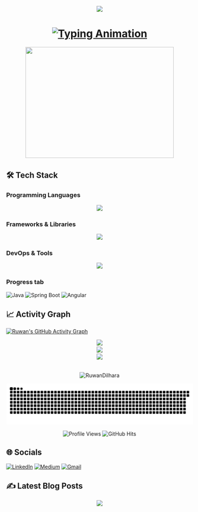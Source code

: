 <!-- comment <img src="https://raw.githubusercontent.com/RuwanDilhara/main/profile-3d-contrib/profile-night-rainbow.svg" alt="3D Contributions" width="800"/>-->




<p align="center">
  <img src="https://capsule-render.vercel.app/api?type=waving&color=gradient&height=200&section=header&animation=fadeIn&fontAlignY=45"/>
</p>
<h1 align="center">
  <a href="https://git.io/typing-svg">
    <img src="https://readme-typing-svg.herokuapp.com?font=Roboto+Slab&color=%23FF5733&size=40&center=true&vCenter=true&width=800&lines=Hi+%F0%9F%91%8B%2C+I'm+Ruwan+Dilhara;Full-Stack+Developer;Spring+Boot+%7C+Angular+%7C+Flutter;Open-Source+Contributor;Problem+Solver" alt="Typing Animation">
  </a>
</h1>

<p align="center">
  <img src="https://media.giphy.com/media/v1.Y2lkPTc5MGI3NjExd3JtY2F3cDdxN2VhNnRldmJ0M3k3Y2R4eDk4dGp0N2l2a3V2N3VhZyZlcD12MV9pbnRlcm5hbF9naWZfYnlfaWQmY3Q9Zw/qgQUggAC3Pfv687qPC/giphy.gif" width="400" height="300"/>
  
</p>


## 🛠️ Tech Stack

### Programming Languages
<p align="center">
  <img src="https://skillicons.dev/icons?i=java,dart,js" />
</p>

### Frameworks & Libraries
<p align="center">
  <img src="https://skillicons.dev/icons?i=spring,angular,flutter" />
</p>

### DevOps & Tools
<p align="center">
  <img src="https://skillicons.dev/icons?i=docker,git" />
</p>

### Progress tab

![Java](https://img.shields.io/badge/Java-85%25-00c4ff?style=for-the-badge)
![Spring Boot](https://img.shields.io/badge/Spring%20Boot-90%25-61dbfb?style=for-the-badge)
![Angular](https://img.shields.io/badge/Angular-80%25-dd1b16?style=for-the-badge)

## 📈 Activity Graph
[![Ruwan's GitHub Activity Graph](https://github-readme-activity-graph.vercel.app/graph?username=RuwanDilhara&theme=react-dark&hide_border=true&area=true)](https://github.com/RuwanDilhara)

<div align="center">
  <img width="49%" src="https://github-readme-stats.vercel.app/api?username=RuwanDilhara&show_icons=true&theme=algolia&include_all_commits=true&count_private=true"/>
  <br>
  <img width="49%" src="https://streak-stats.demolab.com/?user=RuwanDilhara&theme=algolia&hide_border=false"/>
  <br>
  <img src="https://github-readme-stats.vercel.app/api/top-langs/?username=RuwanDilhara&layout=compact&theme=dark&bg_color=0d1117&title_color=1f6feb&text_color=ffffff" />

</div>
<br>
<p align="center"> 
  <img src="https://github-profile-trophy.vercel.app/?username=RuwanDilhara&theme=onedark&row=1" alt="RuwanDilhara" />
</p>

<div align="center">
  
 ![snake gif](https://github.com/TekyaygilFethi/TekyaygilFethi/blob/output/github-contribution-grid-snake.svg)
</div>

<p align="center">
  <img src="https://komarev.com/ghpvc/?username=RuwanDilhara&style=for-the-badge&color=orange" alt="Profile Views"/> 
  <img src="https://hit.yhype.me/github/profile?user_id=RuwanDilhara" alt="GitHub Hits">
</p>

## 🌐 Socials

[![LinkedIn](https://img.shields.io/badge/LinkedIn-0077B5?style=for-the-badge&logo=linkedin&logoColor=white)](https://linkedin.com/in/ruwan-dilhara-260131336/)
[![Medium](https://img.shields.io/badge/Medium-12100E?style=for-the-badge&logo=medium&logoColor=white)](https://medium.com/@ruwandilhara)
[![Gmail](https://img.shields.io/badge/Gmail-D14836?style=for-the-badge&logo=gmail&logoColor=white)](mailto:ruwandilhara@81gmail.com)

## ✍️ Latest Blog Posts
<!-- BLOG-POST-LIST:START -->
<!-- BLOG-POST-LIST:END -->

<p align="center">
  <img src="https://capsule-render.vercel.app/api?type=waving&color=gradient&height=100&section=footer&animation=blinking&fontAlignY=75"/>
</p>
